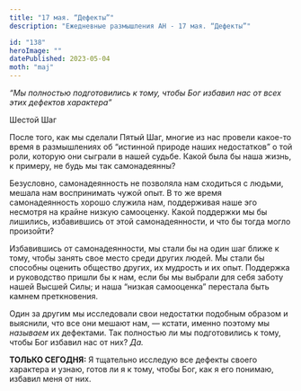 ```yaml
---
title: "17 мая. “Дефекты”"
description: "Ежедневные размышления АН - 17 мая. “Дефекты”"

id: "138"
heroImage: ""
datePublished: 2023-05-04
moth: "maj"
---
```


_“Мы полностью подготовились к тому, чтобы Бог избавил нас от всех этих
дефектов характера”_

Шестой Шаг

После того, как мы сделали Пятый Шаг, многие из нас провели какое-то время в
размышлениях об “истинной природе наших недостатков” о той роли, которую они
сыграли в нашей судьбе. Какой была бы наша жизнь, к примеру, не будь мы так
самонадеянны?

Безусловно, самонадеянность не позволяла нам сходиться с людьми, мешала нам
воспринимать чужой опыт. В то же время самонадеянность хорошо служила нам,
поддерживая наше эго несмотря на крайне низкую самооценку. Какой поддержки мы
бы лишились, избавившись от этой самонадеянности, и что бы тогда могло
произойти?

Избавившись от самонадеянности, мы стали бы на один шаг ближе к тому, чтобы
занять свое место среди других людей. Мы стали бы способны оценить общество
других, их мудрость и их опыт. Поддержка и руководство пришли бы к нам, если
бы мы выбрали для себя заботу нашей Высшей Силы; и наша “низкая самооценка”
перестала быть камнем преткновения.

Один за другим мы исследовали свои недостатки подобным образом и выяснили, что
все они мешают нам, — кстати, именно поэтому мы _называем_ их дефектами. Так
полностью ли мы подготовились к тому, чтобы Бог избавил нас от них? _Да._

**ТОЛЬКО СЕГОДНЯ:** Я тщательно исследую все дефекты своего характера и узнаю,
готов ли я к тому, чтобы Бог, как я его понимаю, избавил меня от них.

